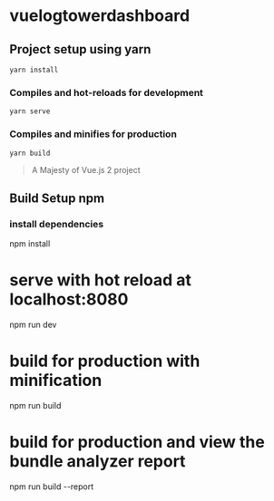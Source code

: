 # vuelogtowerdashboard

## Project setup using yarn
```
yarn install
```

### Compiles and hot-reloads for development
```
yarn serve
```

### Compiles and minifies for production
```
yarn build
```

> A Majesty of Vue.js 2 project

## Build Setup npm

### install dependencies
npm install

# serve with hot reload at localhost:8080
npm run dev

# build for production with minification
npm run build

# build for production and view the bundle analyzer report
npm run build --report
```